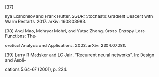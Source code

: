 [37]

Ilya Loshchilov and Frank Hutter. SGDR: Stochastic Gradient Descent with Warm
Restarts. 2017. arXiv: 1608.03983.

[38] Anqi Mao, Mehryar Mohri, and Yutao Zhong. Cross-Entropy Loss Functions: The-

oretical Analysis and Applications. 2023. arXiv: 2304.07288.

[39] Larry R Medsker and LC Jain. “Recurrent neural networks”. In: Design and Appli-

cations 5.64-67 (2001), p. 224.